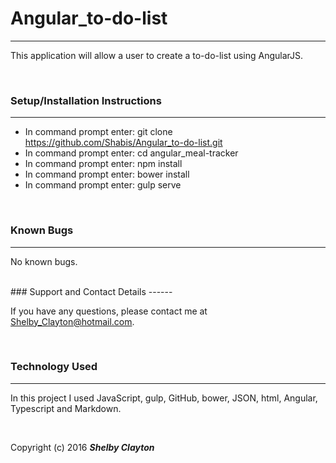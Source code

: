 # Angular_to-do-list
------

This application will allow a user to create a to-do-list using AngularJS.

<br/>

### Setup/Installation Instructions
------

* In command prompt enter: git clone https://github.com/Shabis/Angular_to-do-list.git
* In command prompt enter: cd angular_meal-tracker
* In command prompt enter: npm install
* In command prompt enter: bower install
* In command prompt enter: gulp serve

<br/>

### Known Bugs
------

No known bugs.

<br/>
### Support and Contact Details
------

If you have any questions, please contact me at Shelby_Clayton@hotmail.com.

<br/>

### Technology Used
------

In this project I used JavaScript, gulp, GitHub, bower, JSON, html, Angular, Typescript and Markdown.

<br/>


Copyright (c) 2016 **_Shelby Clayton_**
